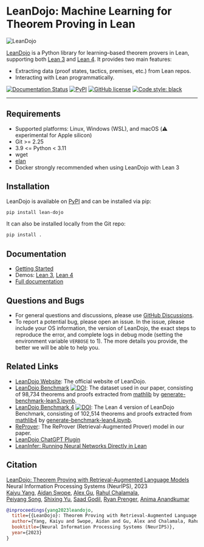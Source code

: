 LeanDojo: Machine Learning for Theorem Proving in Lean
======================================================

![LeanDojo](https://github.com/lean-dojo/LeanDojo/blob/main/images/LeanDojo.jpg)

[LeanDojo](https://leandojo.org/) is a Python library for learning–based theorem provers in Lean, supporting both [Lean 3](https://github.com/leanprover-community/lean) and [Lean 4](https://leanprover.github.io/). It provides two main features:

* Extracting data (proof states, tactics, premises, etc.) from Lean repos.
* Interacting with Lean programmatically.


[![Documentation Status](https://readthedocs.org/projects/leandojo/badge/?version=latest)](https://leandojo.readthedocs.io/en/latest/?badge=latest) [![PyPI](https://img.shields.io/pypi/v/lean-dojo)](https://pypi.org/project/lean-dojo/) [![GitHub license](https://img.shields.io/github/license/lean-dojo/LeanDojo)](https://github.com/lean-dojo/LeanDojo/blob/main/LICENSE) [![Code style: black](https://img.shields.io/badge/code%20style-black-000000.svg)](https://github.com/psf/black) 

______________________________________________________________________

## Requirements

* Supported platforms: Linux, Windows (WSL), and macOS (:warning: experimental for Apple silicon)
* Git >= 2.25
* 3.9 <= Python < 3.11
* wget
* [elan](https://github.com/leanprover/elan)
* Docker strongly recommended when using LeanDojo with Lean 3


## Installation

LeanDojo is available on [PyPI](https://pypi.org/project/lean-dojo/) and can be installed via pip:
```bash
pip install lean-dojo
```

It can also be installed locally from the Git repo:
```bash
pip install .
```


## Documentation

* [Getting Started](https://leandojo.readthedocs.io/en/latest/getting-started.html)
* Demos: [Lean 3](https://github.com/lean-dojo/LeanDojo/blob/main/scripts/demo-lean3.ipynb), [Lean 4](https://github.com/lean-dojo/LeanDojo/blob/main/scripts/demo-lean4.ipynb)
* [Full documentation](https://leandojo.readthedocs.io/en/latest/index.html)


## Questions and Bugs

* For general questions and discussions, please use [GitHub Discussions](https://github.com/lean-dojo/LeanDojo/discussions).  
* To report a potential bug, please open an issue. In the issue, please include your OS information, the version of LeanDojo, the exact steps to reproduce the error, and complete logs in debug mode (setting the environment variable `VERBOSE` to 1). The more details you provide, the better we will be able to help you. 


## Related Links

* [LeanDojo Website](https://leandojo.org/): The official website of LeanDojo.
* [LeanDojo Benchmark](https://doi.org/10.5281/zenodo.8016385) [![DOI](https://zenodo.org/badge/DOI/10.5281/zenodo.8016385.svg)](https://doi.org/10.5281/zenodo.8016385): The dataset used in our paper, consisting of 98,734 theorems and proofs extracted from [mathlib](https://github.com/leanprover-community/mathlib/commits/19c869efa56bbb8b500f2724c0b77261edbfa28c) by [generate-benchmark-lean3.ipynb](./scripts/generate-benchmark-lean3.ipynb). 
* [LeanDojo Benchmark 4](https://doi.org/10.5281/zenodo.8040109) [![DOI](https://zenodo.org/badge/DOI/10.5281/zenodo.8040109.svg)](https://doi.org/10.5281/zenodo.8040109): The Lean 4 version of LeanDojo Benchmark, consisting of 102,514 theorems and proofs extracted from [mathlib4](https://github.com/leanprover-community/mathlib4/commit/3ce43c18f614b76e161f911b75a3e1ef641620ff) by [generate-benchmark-lean4.ipynb](./scripts/generate-benchmark-lean4.ipynb).
* [ReProver](https://github.com/lean-dojo/ReProver): The ReProver (Retrieval-Augmented Prover) model in our paper.
* [LeanDojo ChatGPT Plugin](https://github.com/lean-dojo/LeanDojoChatGPT)
* [LeanInfer: Running Neural Networks Directly in Lean](https://github.com/lean-dojo/LeanInfer)

## Citation

[LeanDojo: Theorem Proving with Retrieval-Augmented Language Models](https://leandojo.org/)      
Neural Information Processing Systems (NeurIPS), 2023  
[Kaiyu Yang](https://yangky11.github.io/), [Aidan Swope](https://aidanswope.com/about), [Alex Gu](https://minimario.github.io/), [Rahul Chalamala](https://rchalamala.github.io/),  
[Peiyang Song](https://peiyang-song.github.io/), [Shixing Yu](https://billysx.github.io/), [Saad Godil](https://www.linkedin.com/in/saad-godil-9728353/), [Ryan Prenger](https://www.linkedin.com/in/ryan-prenger-18797ba1/), [Anima Anandkumar](http://tensorlab.cms.caltech.edu/users/anima/)

```bibtex
@inproceedings{yang2023leandojo,
  title={{LeanDojo}: Theorem Proving with Retrieval-Augmented Language Models},
  author={Yang, Kaiyu and Swope, Aidan and Gu, Alex and Chalamala, Rahul and Song, Peiyang and Yu, Shixing and Godil, Saad and Prenger, Ryan and Anandkumar, Anima},
  booktitle={Neural Information Processing Systems (NeurIPS)},
  year={2023}
}
```
